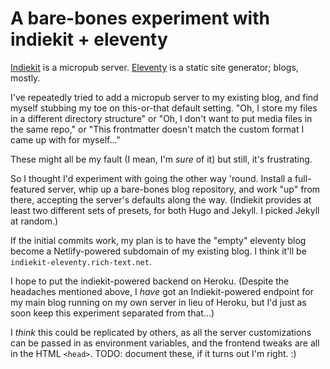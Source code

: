 # A bare-bones experiment with indiekit + eleventy

[Indiekit](https://getindiekit.com/) is a micropub server.
[Eleventy](https://www.11ty.dev/) is a static site generator; blogs, mostly.

I've repeatedly tried to add a micropub server to my existing blog,
and find myself stubbing my toe on this-or-that default setting.
"Oh, I store my files in a different directory structure" or "Oh,
I don't want to put media files in the same repo," or "This frontmatter doesn't match the custom format I came up with for myself..."

These might all be my fault (I mean, I'm *sure* of it) but still, it's frustrating.

So I thought I'd experiment with going the other way 'round. Install
a full-featured server, whip up a bare-bones blog repository,
and work "up" from there, accepting the server's defaults along the way. (Indiekit provides at least two different sets of presets, for both Hugo and Jekyll. I picked Jekyll at random.)

If the initial commits work, my plan is to have the "empty" eleventy blog become a Netlify-powered subdomain of my existing blog. I think it'll be `indiekit-eleventy.rich-text.net`.

I hope to put the indiekit-powered backend on Heroku. (Despite the headaches mentioned above, I *have* got an Indiekit-powered endpoint for my main blog running on my own server in lieu of Heroku, but I'd just as soon keep this experiment separated from that...)

I *think* this could be replicated by others, as all the server customizations can be passed in as environment variables, and the frontend tweaks are all in the HTML `<head>`. TODO: document these, if it turns out I'm right. :)
